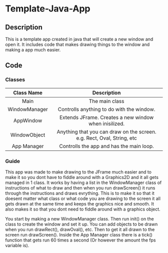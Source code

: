 
# Template-Java-App

## Description

This is a template app created in java that will create a new window and open it. It includes code that makes drawing things to the window and making a app much easier.

## Code

### Classes

|Class Name   |Description                                                           |
|:-----------:|:--------------------------------------------------------------------:|
|Main         |The main class                                                        |
|WindowManager|Controlls anything to do with the window.                             |
|AppWindow    |Extends JFrame. Creates a new window when inisilized.                 |
|WindowObject |Anything that you can draw on the screen. e.g. Rect, Oval, String, etc|
|App Manager  |Controlls the app and has the main loop.                              |

### Guide

This app was made to make drawing to the JFrame much easier and to make it so you dont have to fiddle around with a Graphics2D and it all gets managed in 1 class. It works by having a list in the WindowManager class of instructions of what to draw and then when you run drawScreen() it runs through the instructions and draws evrything. This is to make it so that it doesent matter what class or what code you are drawing to the screen it all gets drawn at the same time and keeps the graphics nice and smooth. It also makes it so that you dont need to fiddle around with a graphics object.

You start by making a new WindowManager class. Then run init() on the class to create the window and set it up. You can add objects to be drawn when you run drawRect(), drawOval(), etc. Then to get it all drawn to the screen run drawScreen(). Inside the App Manager class there is a tick() function that gets run 60 times a second (Or however the amount the fps variable is).
